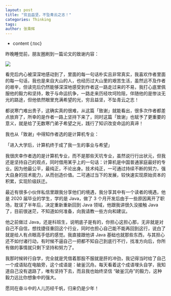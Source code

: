 ```yaml
---
layout: post
title: "穷且益坚，不坠青云之志！"
categories: Thinking
tags: 
author: 张乘辉
---
```


* content
{:toc}


昨晚睡觉前，朋友圈刷到一篇论文的致谢内容：

![](https://gitee.com/objcoding/md-picture/raw/master/img/20210419192230.png)

看完后内心被深深地感动到了，里面的每一句话朴实且非常真实，我喜欢作者里面的每一句话，我也是来自大山的人，也经历过大山里的艰苦生活，虽然远不及作者的艰辛，但读完后仍然能够深深地感受到作者这一路走过来的不易，我打心底里佩服他的毅力和坚持，敢于与命运抗争，一路走来历经坎坷险阻，伴随他的是惨淡无光的路途，但他依然眼里充满希望的光，穷且益坚，不坠青云之志！



























都说寒门难出贵子，这确实真的很难，从这篇「致谢」就能看出，很多次作者都差点放弃了，所幸的是作者一路上坚持下来了，同时这篇「致谢」也赋予了更重要的意义，就是给了无数寒门弟子希望之光，践行了知识改变命运的真谛！

我也从「致谢」中得知作者选的是计算机专业：

「进入大学后，计算机终于成了我一生的事业与希望」

我很庆幸作者选的是计算机专业，而不是那些天坑专业，虽然说行行出状元，但我还是坚持自己的观点，同时借用某乎上的一句话：计算机是中国普通家庭最好的专业。因为他最公平，最纯正，不论出身。技术纯正，一可通过持续不断的努力，强大自身的技术能力，从而创造价值。二可通过当下的发展，较快速实现原始资本的积累，实现阶级跃迁。

最近有很多小伙伴私信里跟我分享他们的境遇，我分享其中有一个读者的境遇，他是 2020 届毕业的学生，学的是 Java，做了 3 个月开发后由于一些原因离开了职场，耽误了半年后，决定重新重新回到 Java 领域，他跟我讲很久没接触 Java 了，目前很迷茫，不知道如何准备，向我请教一些方向和建议。

他之前做过 Java，还是科班生，说明底子是有的，你担心这担心那，无非就是对自己不自信，想找捷径重回这个行业，同时也担心自己能不能再回到这行，说白了就是给人有点眼高手低的感觉。我直接跟他讲 Java 基础也就那些东西，与其担心还不如付诸行动，有时候不逼自己一把都不知自己到底行不行，找准方向后，你所有做的事情就只剩下坚持和努力了。

我那时候转行自学，完全就是凭借着那股不服就是肝的冲劲，我记得当时给了自己一个成语贴在电脑旁，这个成语是：破釜沉舟。每天看着这个成语埋头自学，我知道自己没有退路了，唯有坚持下去，而且我也始终坚信 “破釜沉舟”的毅力，这种毅力远比你想象中的强大。

愿同在奋斗中的人儿历经千帆，归来仍是少年！